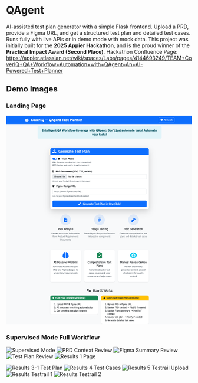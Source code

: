 # QAgent

AI-assisted test plan generator with a simple Flask frontend. Upload a PRD, provide a Figma URL, and get a structured test plan and detailed test cases. Runs fully with live APIs or in demo mode with mock data. This project was initially built for the **2025 Appier Hackathon**, and is the proud winner of the **Practical Impact Award (Second Place)**. 
Hackathon Confluence Page: https://appier.atlassian.net/wiki/spaces/Labs/pages/4144693249/TEAM+CoverIQ+QA+Workflow+Automation+with+QAgent+An+AI-Powered+Test+Planner

## Demo Images

### Landing Page
![Landing Page](Demo_Images/QAgent_Landing_Page.png)

### Supervised Mode Full Workflow
![Supervised Mode](Demo_Images/SupervisedMode_FullWorkflow/0_Supervised_Mode.png)
![PRD Context Review](Demo_Images/SupervisedMode_FullWorkflow/1_PRD_Context_Review.png)
![Figma Summary Review](Demo_Images/SupervisedMode_FullWorkflow/2_Figma_Summary_Review.png)
![Test Plan Review](Demo_Images/SupervisedMode_FullWorkflow/3_Test_Plan_Review.png)
![Results 1 Page](Demo_Images/SupervisedMode_FullWorkflow/Results_1_Page.png)

![Results 3-1 Test Plan](Demo_Images/SupervisedMode_FullWorkflow/Results_3-1_TestPlan.png)
![Results 4 Test Cases](Demo_Images/SupervisedMode_FullWorkflow/Results_4_TestCases.png)
![Results 5 Testrail Upload](Demo_Images/SupervisedMode_FullWorkflow/Results_5_TestrailUpload.png)
![Results Testrail 1](Demo_Images/SupervisedMode_FullWorkflow/Results_Testrail1.png)
![Results Testrail 2](Demo_Images/SupervisedMode_FullWorkflow/Results_Testrail2.png)

